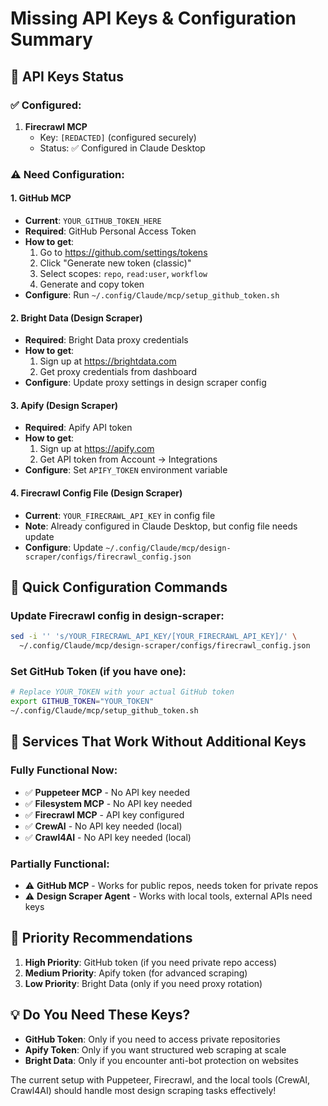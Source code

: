 # Missing API Keys & Configuration Summary

## 🔑 API Keys Status

### ✅ Configured:
1. **Firecrawl MCP** 
   - Key: `[REDACTED]` (configured securely)
   - Status: ✅ Configured in Claude Desktop

### ⚠️ Need Configuration:

#### 1. **GitHub MCP**
- **Current**: `YOUR_GITHUB_TOKEN_HERE`
- **Required**: GitHub Personal Access Token
- **How to get**: 
  1. Go to https://github.com/settings/tokens
  2. Click "Generate new token (classic)"
  3. Select scopes: `repo`, `read:user`, `workflow`
  4. Generate and copy token
- **Configure**: Run `~/.config/Claude/mcp/setup_github_token.sh`

#### 2. **Bright Data (Design Scraper)**
- **Required**: Bright Data proxy credentials
- **How to get**:
  1. Sign up at https://brightdata.com
  2. Get proxy credentials from dashboard
- **Configure**: Update proxy settings in design scraper config

#### 3. **Apify (Design Scraper)**
- **Required**: Apify API token
- **How to get**:
  1. Sign up at https://apify.com
  2. Get API token from Account → Integrations
- **Configure**: Set `APIFY_TOKEN` environment variable

#### 4. **Firecrawl Config File** (Design Scraper)
- **Current**: `YOUR_FIRECRAWL_API_KEY` in config file
- **Note**: Already configured in Claude Desktop, but config file needs update
- **Configure**: Update `~/.config/Claude/mcp/design-scraper/configs/firecrawl_config.json`

## 📝 Quick Configuration Commands

### Update Firecrawl config in design-scraper:
```bash
sed -i '' 's/YOUR_FIRECRAWL_API_KEY/[YOUR_FIRECRAWL_API_KEY]/' \
  ~/.config/Claude/mcp/design-scraper/configs/firecrawl_config.json
```

### Set GitHub Token (if you have one):
```bash
# Replace YOUR_TOKEN with your actual GitHub token
export GITHUB_TOKEN="YOUR_TOKEN"
~/.config/Claude/mcp/setup_github_token.sh
```

## 🚀 Services That Work Without Additional Keys

### Fully Functional Now:
- ✅ **Puppeteer MCP** - No API key needed
- ✅ **Filesystem MCP** - No API key needed
- ✅ **Firecrawl MCP** - API key configured
- ✅ **CrewAI** - No API key needed (local)
- ✅ **Crawl4AI** - No API key needed (local)

### Partially Functional:
- ⚠️ **GitHub MCP** - Works for public repos, needs token for private repos
- ⚠️ **Design Scraper Agent** - Works with local tools, external APIs need keys

## 🎯 Priority Recommendations

1. **High Priority**: GitHub token (if you need private repo access)
2. **Medium Priority**: Apify token (for advanced scraping)
3. **Low Priority**: Bright Data (only if you need proxy rotation)

## 💡 Do You Need These Keys?

- **GitHub Token**: Only if you need to access private repositories
- **Apify Token**: Only if you want structured web scraping at scale
- **Bright Data**: Only if you encounter anti-bot protection on websites

The current setup with Puppeteer, Firecrawl, and the local tools (CrewAI, Crawl4AI) should handle most design scraping tasks effectively!